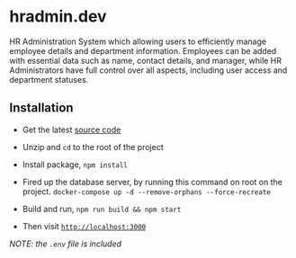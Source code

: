 # hradmin.dev

HR Administration System which allowing users to efficiently manage employee details and department information. Employees can be added with essential data such as name, contact details, and manager, while HR Administrators have full control over all aspects, including user access and department statuses.

## Installation

- Get the latest [source code](https://github.com/makhosi6/hradmin.dev/releases)

- Unzip and `cd` to the root of the project

- Install package, `npm install`

- Fired up the database server, by running this command on root on the project. `docker-compose up -d --remove-orphans --force-recreate`

- Build and run, `npm run build && npm start`

- Then visit [`http://localhost:3000`](http://localhost:3000/)


*NOTE: the `.env` file is included*
